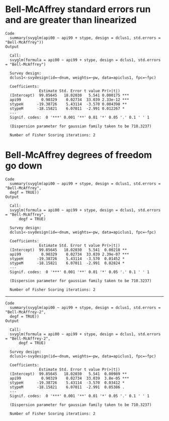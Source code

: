 # Bell-McAffrey standard errors run and are greater than linearized

    Code
      summary(svyglm(api00 ~ api99 + stype, design = dclus1, std.errors = "Bell-McAffrey"))
    Output
      
      Call:
      svyglm(formula = api00 ~ api99 + stype, design = dclus1, std.errors = "Bell-McAffrey")
      
      Survey design:
      dclus1<-svydesign(id=~dnum, weights=~pw, data=apiclus1, fpc=~fpc)
      
      Coefficients:
                   Estimate Std. Error t value Pr(>|t|)    
      (Intercept)  99.85645   18.02030   5.541 0.000175 ***
      api99         0.90329    0.02734  33.039 2.33e-12 ***
      stypeH      -19.38726    5.43114  -3.570 0.004398 ** 
      stypeM      -18.15821    6.07011  -2.991 0.012267 *  
      ---
      Signif. codes:  0 '***' 0.001 '**' 0.01 '*' 0.05 '.' 0.1 ' ' 1
      
      (Dispersion parameter for gaussian family taken to be 710.3237)
      
      Number of Fisher Scoring iterations: 2
      

# Bell-McAffrey degrees of freedom go down

    Code
      summary(svyglm(api00 ~ api99 + stype, design = dclus1, std.errors = "Bell-McAffrey",
      degf = TRUE))
    Output
      
      Call:
      svyglm(formula = api00 ~ api99 + stype, design = dclus1, std.errors = "Bell-McAffrey", 
          degf = TRUE)
      
      Survey design:
      dclus1<-svydesign(id=~dnum, weights=~pw, data=apiclus1, fpc=~fpc)
      
      Coefficients:
                   Estimate Std. Error t value Pr(>|t|)    
      (Intercept)  99.85645   18.02030   5.541  0.00218 ** 
      api99         0.90329    0.02734  33.039 2.39e-07 ***
      stypeH      -19.38726    5.43114  -3.570  0.01452 *  
      stypeM      -18.15821    6.07011  -2.991  0.02824 *  
      ---
      Signif. codes:  0 '***' 0.001 '**' 0.01 '*' 0.05 '.' 0.1 ' ' 1
      
      (Dispersion parameter for gaussian family taken to be 710.3237)
      
      Number of Fisher Scoring iterations: 2
      

---

    Code
      summary(svyglm(api00 ~ api99 + stype, design = dclus1, std.errors = "Bell-McAffrey-2",
      degf = TRUE))
    Output
      
      Call:
      svyglm(formula = api00 ~ api99 + stype, design = dclus1, std.errors = "Bell-McAffrey-2", 
          degf = TRUE)
      
      Survey design:
      dclus1<-svydesign(id=~dnum, weights=~pw, data=apiclus1, fpc=~fpc)
      
      Coefficients:
                   Estimate Std. Error t value Pr(>|t|)    
      (Intercept)  99.85645   18.02030   5.541  0.00989 ** 
      api99         0.90329    0.02734  33.039  3.8e-05 ***
      stypeH      -19.38726    5.43114  -3.570  0.03412 *  
      stypeM      -18.15821    6.07011  -2.991  0.05386 .  
      ---
      Signif. codes:  0 '***' 0.001 '**' 0.01 '*' 0.05 '.' 0.1 ' ' 1
      
      (Dispersion parameter for gaussian family taken to be 710.3237)
      
      Number of Fisher Scoring iterations: 2
      

